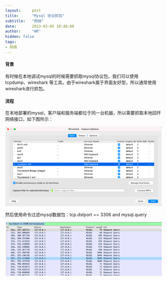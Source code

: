 ```yaml
---
layout:     post
title:      "Mysql 协议抓包"
subtitle:   "网络"
date:       2023-03-05 10:48:00
author:     "WR"
hidden: false
tags:
- 网络
---
```


#### 背景

有时候在本地调试mysql的时候需要抓取mysql协议包，我们可以使用 tcpdump、wireshark 等工具。由于wireshark属于界面友好型，所以通常使用wireshark进行抓包。

#### 流程

在本地部署的mysql，客户端和服务端都位于同一台机器，所以需要抓取本地回环网络接口，如下图所示：

![img.png](img.png)

然后使用命令过滤mysql数据包：tcp.dstport == 3306 and mysql.query

![img_1.png](img_1.png)